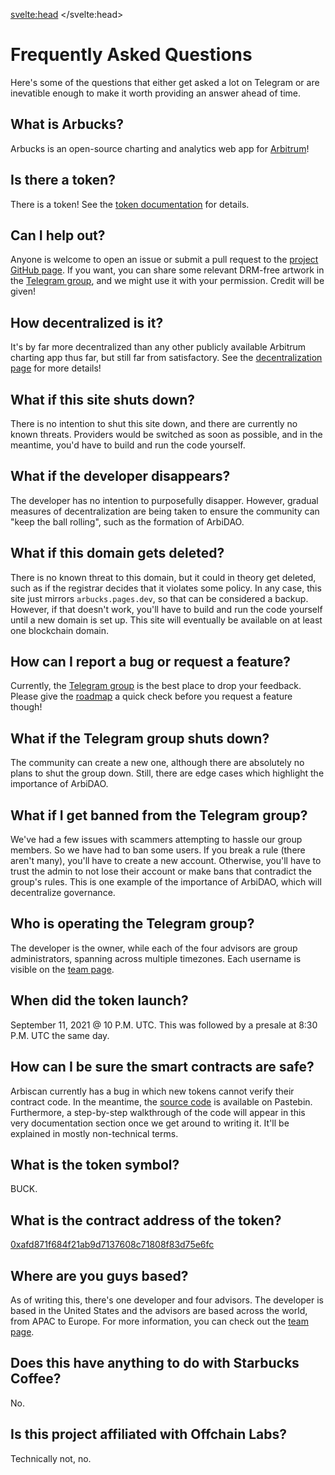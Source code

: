 <script>
    import Copy from '$lib/components/Copy/index.svelte';
</script>

<svelte:head>
    <title>FAQ - Arbucks</title>
    <link rel="canonical" href="https://arbucks.io/docs/faq/">
    <meta property="og:title" content="FAQ - Arbucks">
    <meta name=twitter:title content="FAQ - Arbucks">
</svelte:head>

# Frequently Asked Questions

Here's some of the questions that either get asked a lot on Telegram or are inevatible enough to make it worth providing an answer ahead of time.

## What is Arbucks?
Arbucks is an open-source charting and analytics web app for [Arbitrum](https://arbitrum.io)!

## Is there a token?
There is a token! See the [token documentation](/docs/token/) for details.

## Can I help out?
Anyone is welcome to open an issue or submit a pull request to the [project GitHub page](https://github.com/natclark/arbucks). If you want, you can share some relevant DRM-free artwork in the [Telegram group](https://t.me/arbuckscafe), and we might use it with your permission. Credit will be given!

## How decentralized is it?
It's by far more decentralized than any other publicly available Arbitrum charting app thus far, but still far from satisfactory. See the [decentralization page](/docs/decentralization/) for more details!

## What if this site shuts down?
There is no intention to shut this site down, and there are currently no known threats. Providers would be switched as soon as possible, and in the meantime, you'd have to build and run the code yourself.

## What if the developer disappears?
The developer has no intention to purposefully disapper. However, gradual measures of decentralization are being taken to ensure the community can "keep the ball rolling", such as the formation of ArbiDAO.

## What if this domain gets deleted?
There is no known threat to this domain, but it could in theory get deleted, such as if the registrar decides that it violates some policy. In any case, this site just mirrors `arbucks.pages.dev`, so that can be considered a backup. However, if that doesn't work, you'll have to build and run the code yourself until a new domain is set up. This site will eventually be available on at least one blockchain domain.

## How can I report a bug or request a feature?
Currently, the [Telegram group](https://t.me/arbuckscafe) is the best place to drop your feedback. Please give the [roadmap](/docs/roadmap/) a quick check before you request a feature though!

## What if the Telegram group shuts down?
The community can create a new one, although there are absolutely no plans to shut the group down. Still, there are edge cases which highlight the importance of ArbiDAO.

## What if I get banned from the Telegram group?
We've had a few issues with scammers attempting to hassle our group members. So we have had to ban some users. If you break a rule (there aren't many), you'll have to create a new account. Otherwise, you'll have to trust the admin to not lose their account or make bans that contradict the group's rules. This is one example of the importance of ArbiDAO, which will decentralize governance.

## Who is operating the Telegram group?
The developer is the owner, while each of the four advisors are group administrators, spanning across multiple timezones. Each username is visible on the [team page](/docs/team/).

## When did the token launch?
September 11, 2021 @ 10 P.M. UTC. This was followed by a presale at 8:30 P.M. UTC the same day.

## How can I be sure the smart contracts are safe?
Arbiscan currently has a bug in which new tokens cannot verify their contract code. In the meantime, the [source code](https://pastebin.com/1bpJcP50) is available on Pastebin. Furthermore, a step-by-step walkthrough of the code will appear in this very documentation section once we get around to writing it. It'll be explained in mostly non-technical terms.

## What is the token symbol?
BUCK.

## What is the contract address of the token?
<a href="https://arbiscan.io/token/0xafd871f684f21ab9d7137608c71808f83d75e6fc" draggable="false" rel="external noopener" target="_blank">0xafd871f684f21ab9d7137608c71808f83d75e6fc</a> <Copy text="0xafd871f684f21ab9d7137608c71808f83d75e6fc" />

## Where are you guys based?
As of writing this, there's one developer and four advisors. The developer is based in the United States and the advisors are based across the world, from APAC to Europe. For more information, you can check out the [team page](/docs/team/).

## Does this have anything to do with Starbucks Coffee?
No.

## Is this project affiliated with Offchain Labs?
Technically not, no.
